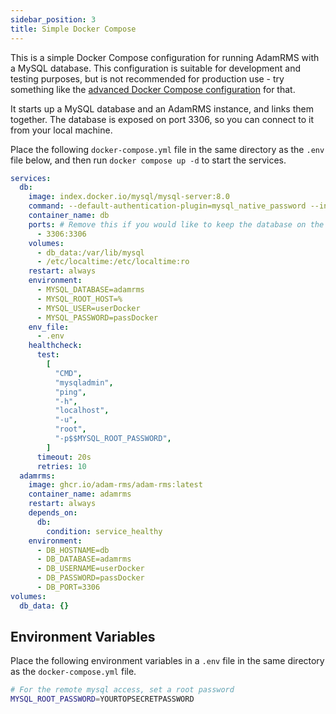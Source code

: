 ```yaml
---
sidebar_position: 3
title: Simple Docker Compose
---
```


This is a simple Docker Compose configuration for running AdamRMS with a MySQL database. This configuration is suitable for development and testing purposes, but is not recommended for production use - try something like the [advanced Docker Compose configuration](./advanced-docker-compose) for that.

It starts up a MySQL database and an AdamRMS instance, and links them together. The database is exposed on port 3306, so you can connect to it from your local machine.

Place the following `docker-compose.yml` file in the same directory as the `.env` file below, and then run `docker compose up -d` to start the services.

```yaml
services:
  db:
    image: index.docker.io/mysql/mysql-server:8.0
    command: --default-authentication-plugin=mysql_native_password --innodb-thread-concurrency=0 --sort_buffer_size=512K
    container_name: db
    ports: # Remove this if you would like to keep the database on the local machine only (recommended)
      - 3306:3306
    volumes:
      - db_data:/var/lib/mysql
      - /etc/localtime:/etc/localtime:ro
    restart: always
    environment:
      - MYSQL_DATABASE=adamrms
      - MYSQL_ROOT_HOST=%
      - MYSQL_USER=userDocker
      - MYSQL_PASSWORD=passDocker
    env_file:
      - .env
    healthcheck:
      test:
        [
          "CMD",
          "mysqladmin",
          "ping",
          "-h",
          "localhost",
          "-u",
          "root",
          "-p$$MYSQL_ROOT_PASSWORD",
        ]
      timeout: 20s
      retries: 10
  adamrms:
    image: ghcr.io/adam-rms/adam-rms:latest
    container_name: adamrms
    restart: always
    depends_on:
      db:
        condition: service_healthy
    environment:
      - DB_HOSTNAME=db
      - DB_DATABASE=adamrms
      - DB_USERNAME=userDocker
      - DB_PASSWORD=passDocker
      - DB_PORT=3306
volumes:
  db_data: {}
```

## Environment Variables

Place the following environment variables in a `.env` file in the same directory as the `docker-compose.yml` file.

```bash
# For the remote mysql access, set a root password
MYSQL_ROOT_PASSWORD=YOURTOPSECRETPASSWORD
```
